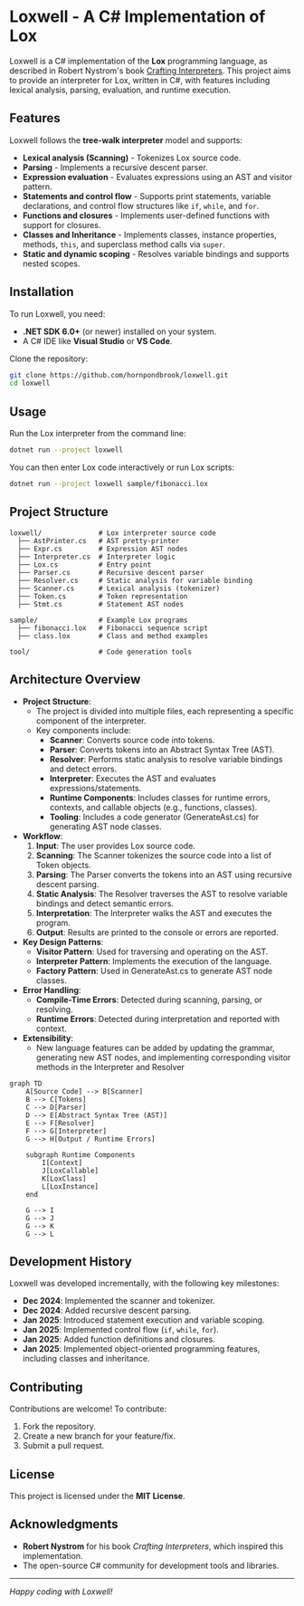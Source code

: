 # Loxwell - A C# Implementation of Lox

Loxwell is a C# implementation of the **Lox** programming language, as described in Robert Nystrom's book [Crafting Interpreters](https://www.craftinginterpreters.com/the-lox-language.html). This project aims to provide an interpreter for Lox, written in C#, with features including lexical analysis, parsing, evaluation, and runtime execution.

## Features

Loxwell follows the **tree-walk interpreter** model and supports:

- **Lexical analysis (Scanning)** - Tokenizes Lox source code.
- **Parsing** - Implements a recursive descent parser.
- **Expression evaluation** - Evaluates expressions using an AST and visitor pattern.
- **Statements and control flow** - Supports print statements, variable declarations, and control flow structures like `if`, `while`, and `for`.
- **Functions and closures** - Implements user-defined functions with support for closures.
- **Classes and Inheritance** - Implements classes, instance properties, methods, `this`, and superclass method calls via `super`.
- **Static and dynamic scoping** - Resolves variable bindings and supports nested scopes.

## Installation

To run Loxwell, you need:
- **.NET SDK 6.0+** (or newer) installed on your system.
- A C# IDE like **Visual Studio** or **VS Code**.

Clone the repository:
```sh
git clone https://github.com/hornpondbrook/loxwell.git
cd loxwell
```

## Usage

Run the Lox interpreter from the command line:
```sh
dotnet run --project loxwell
```
You can then enter Lox code interactively or run Lox scripts:
```sh
dotnet run --project loxwell sample/fibonacci.lox
```

## Project Structure

```
loxwell/              # Lox interpreter source code
  ├── AstPrinter.cs   # AST pretty-printer
  ├── Expr.cs         # Expression AST nodes
  ├── Interpreter.cs  # Interpreter logic
  ├── Lox.cs          # Entry point
  ├── Parser.cs       # Recursive descent parser
  ├── Resolver.cs     # Static analysis for variable binding
  ├── Scanner.cs      # Lexical analysis (tokenizer)
  ├── Token.cs        # Token representation
  ├── Stmt.cs         # Statement AST nodes

sample/               # Example Lox programs
  ├── fibonacci.lox   # Fibonacci sequence script
  ├── class.lox       # Class and method examples

tool/                 # Code generation tools
```

## Architecture Overview

- **Project Structure**:
  - The project is divided into multiple files, each representing a specific component of the interpreter.
  - Key components include:
    - **Scanner**: Converts source code into tokens.
    - **Parser**: Converts tokens into an Abstract Syntax Tree (AST).
    - **Resolver**: Performs static analysis to resolve variable bindings and detect errors.
    - **Interpreter**: Executes the AST and evaluates expressions/statements.
    - **Runtime Components**: Includes classes for runtime errors, contexts, and callable objects (e.g., functions, classes).
    - **Tooling**: Includes a code generator (GenerateAst.cs) for generating AST node classes.
- **Workflow**:
  1. **Input**: The user provides Lox source code.
  2. **Scanning**: The Scanner tokenizes the source code into a list of Token objects.
  3. **Parsing**: The Parser converts the tokens into an AST using recursive descent parsing.
  4. **Static Analysis**: The Resolver traverses the AST to resolve variable bindings and detect semantic errors.
  5. **Interpretation**: The Interpreter walks the AST and executes the program.
  6. **Output**: Results are printed to the console or errors are reported.
- **Key Design Patterns**:
  - **Visitor Pattern**: Used for traversing and operating on the AST.
  - **Interpreter Pattern**: Implements the execution of the language.
  - **Factory Pattern**: Used in GenerateAst.cs to generate AST node classes.
- **Error Handling**:
  - **Compile-Time Errors**: Detected during scanning, parsing, or resolving.
  - **Runtime Errors**: Detected during interpretation and reported with context.
- **Extensibility**:
  - New language features can be added by updating the grammar, generating new AST nodes, and implementing corresponding visitor methods in the Interpreter and Resolver

```mermaid
graph TD
    A[Source Code] --> B[Scanner]
    B --> C[Tokens]
    C --> D[Parser]
    D --> E[Abstract Syntax Tree (AST)]
    E --> F[Resolver]
    F --> G[Interpreter]
    G --> H[Output / Runtime Errors]

    subgraph Runtime Components
        I[Context]
        J[LoxCallable]
        K[LoxClass]
        L[LoxInstance]
    end

    G --> I
    G --> J
    G --> K
    G --> L
```

## Development History

Loxwell was developed incrementally, with the following key milestones:

- **Dec 2024**: Implemented the scanner and tokenizer.
- **Dec 2024**: Added recursive descent parsing.
- **Jan 2025**: Introduced statement execution and variable scoping.
- **Jan 2025**: Implemented control flow (`if`, `while`, `for`).
- **Jan 2025**: Added function definitions and closures.
- **Jan 2025**: Implemented object-oriented programming features, including classes and inheritance.

## Contributing

Contributions are welcome! To contribute:
1. Fork the repository.
2. Create a new branch for your feature/fix.
3. Submit a pull request.

## License

This project is licensed under the **MIT License**.

## Acknowledgments

- **Robert Nystrom** for his book *Crafting Interpreters*, which inspired this implementation.
- The open-source C# community for development tools and libraries.

---

*Happy coding with Loxwell!*


